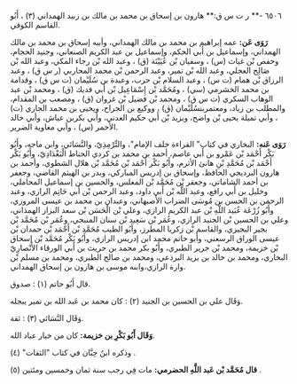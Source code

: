 ٦٥٠٦ -** ر ت س ق:** هارون بن إسحاق بن محمد بن مالك بن زبيد الهمداني (٣) ، أَبُو القاسم الكوفي.

**رَوَى عَن:** عمه إبراهيم بن محمد بن مالك الهمداني، وأبيه إسحاق بن محمد بن مالك الهمداني، وإسماعيل بن أَبي الحكم، وإسماعيل بن عبد الكريم الصنعاني، وجنيد الحجام، وحفص بْن غياث (س) ، وسفيان بْن عُيَيْنَة (ق) ، وعبد الله بْن رجاء المكي، وعبد الله بْن صَالِح العجلي، وعبد الله بْن نمير، وعبد الرحمن بْن محمد المحاربي (ر س ق) ، وعبد الرزاق بْن همام (ت س) ، وعبد السلام بْن حرب، وعبدة بن سُلَيْمان (ت س ق) ، وقدامة بن محمد الخشرمي (سي) ، ومُحَمَّد بْن إِسْمَاعِيل بْن أَبي فديك (ق) ، ومحمد بْن عبد الوهاب السكري (ت س ق) ، ومحمد بْن فضيل بْن غزوان (ق) ، ومصعب بن المقدام، والمطلب بن زياد، ومعتمربنسُلَيْمان (ق) ، ووكيع بن الجراح، ويحيى بن محمد الجاري (ت) ، وأبي تميلة يحيى بْن واضح، ويزيد بْن أَبي حكيم العدني، وأبي بكربن عياش، وأبي خالد الأحمر (س) ، وأبي معاوية الضرير.

**رَوَى عَنه:** البخاري في كتاب" القراءة خلف الإمام"، والتِّرْمِذِيّ، والنَّسَائي، وابن ماجه، وأَبُو بَكْر أَحْمَد بْن عَمْرو بن أَبي عاصم، أحمد بن محمد بن كردي الحناط الْبَغْدَادِيّ، وأَبُو بَكْر أَحْمَد بْن مُحَمَّدِ بْنِ هانئ الأثرم، وأَبُو بَكْر أَحْمَد بْن مُحَمَّد بْن هلال الشطوي، وأحمد بن هارون البرديجي الحافظ، وإسحاق بن إدريس المباركي، وبدر بن الهيثم القاضي، وجعفر بن أحمد الشاماتي، وجعفر بْن مُحَمَّد بْن المغلس، والحسين بن إسماعيل المحاملي، وخليل بن أَبي رافع، وعبد اللَّه بْن أَبي داود، وعبد الرحمن بْن أَبي حَاتِم الرازي، وعبد الرحمن بن الحسن بن مُوسَى الضراب الأصبهاني، وعبدان بن محمد بن عيسى المروزي، وأَبُو زُرْعَة عُبَيد اللَّهِ بْن عبد الكريم الرازي، وعلي بْن الْحَسَن بْن سعد البزاز الهمذاني، وعلي بن الحسين بْن الجنيد الرازي، وعُمَر بْن سَعِيد بْن سنان المنبجي، وعُمَر بْن مُحَمَّد بْن بجير البجيري، والقاسم بْن زكريا المطرز، وأَبُو الطيب مُحَمَّد بْن أَحْمَد بْن حمدان بْن عيسى الوراق الرسعني، وأبو حاتم محمد ابن إدريس الرازي، وأَبُو بَكْر مُحَمَّد بْن إسحاق بْن خزيمة، ومحمد بْن جرير الطبري، وأَبُو بكر محمد بن حريث بن أَبي الورقاء الأَنْصارِيّ البخاري، ومحمد بن خالد بن يزيد البرذعي، ومحمد بن صالح الطبري، ومحمد بن مسلم بْن وارة الرازي،وابنه موسى بن هارون بن إسحاق الهمداني.

قال أَبُو حاتم (١) : صدوق.

وَقَال علي بن الحسين بن الجنيد (٢) : كان محمد بن عَبد الله بن نمير يبجله.

وَقَال النَّسَائي (٣) : ثقة.

**وَقَال أَبُو بَكْرِ بن خزيمة:** كان من خيار عباد الله.

وذكره ابنُ حِبَّان في كتاب "الثقات" (٤) .

**قال مُحَمَّد بْن عَبد اللَّهِ الحضرمي:** مات فِي رجب سنة ثمان وخمسين ومئتين (٥) .